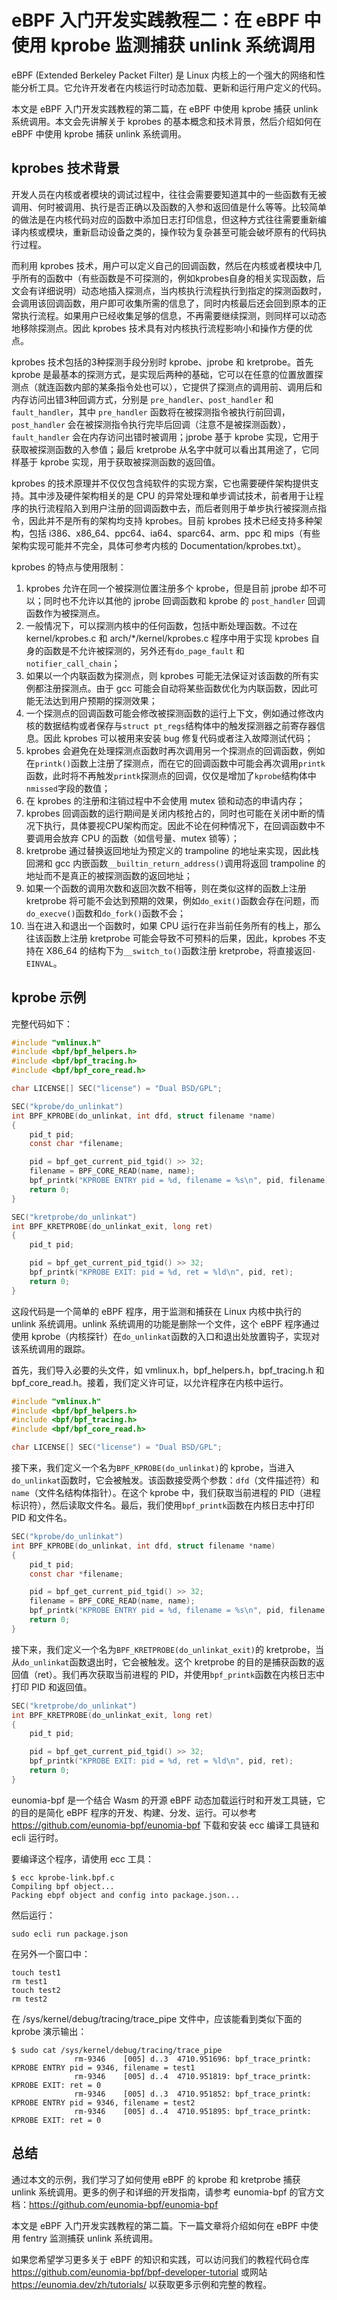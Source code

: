 # eBPF 入门开发实践教程二：在 eBPF 中使用 kprobe 监测捕获 unlink 系统调用

eBPF (Extended Berkeley Packet Filter) 是 Linux 内核上的一个强大的网络和性能分析工具。它允许开发者在内核运行时动态加载、更新和运行用户定义的代码。

本文是 eBPF 入门开发实践教程的第二篇，在 eBPF 中使用 kprobe 捕获 unlink 系统调用。本文会先讲解关于 kprobes 的基本概念和技术背景，然后介绍如何在 eBPF 中使用 kprobe 捕获 unlink 系统调用。

## kprobes 技术背景

开发人员在内核或者模块的调试过程中，往往会需要要知道其中的一些函数有无被调用、何时被调用、执行是否正确以及函数的入参和返回值是什么等等。比较简单的做法是在内核代码对应的函数中添加日志打印信息，但这种方式往往需要重新编译内核或模块，重新启动设备之类的，操作较为复杂甚至可能会破坏原有的代码执行过程。

而利用 kprobes 技术，用户可以定义自己的回调函数，然后在内核或者模块中几乎所有的函数中（有些函数是不可探测的，例如kprobes自身的相关实现函数，后文会有详细说明）动态地插入探测点，当内核执行流程执行到指定的探测函数时，会调用该回调函数，用户即可收集所需的信息了，同时内核最后还会回到原本的正常执行流程。如果用户已经收集足够的信息，不再需要继续探测，则同样可以动态地移除探测点。因此 kprobes 技术具有对内核执行流程影响小和操作方便的优点。

kprobes 技术包括的3种探测手段分别时 kprobe、jprobe 和 kretprobe。首先 kprobe 是最基本的探测方式，是实现后两种的基础，它可以在任意的位置放置探测点（就连函数内部的某条指令处也可以），它提供了探测点的调用前、调用后和内存访问出错3种回调方式，分别是 `pre_handler`、`post_handler` 和 `fault_handler`，其中 `pre_handler` 函数将在被探测指令被执行前回调，`post_handler` 会在被探测指令执行完毕后回调（注意不是被探测函数），`fault_handler` 会在内存访问出错时被调用；jprobe 基于 kprobe 实现，它用于获取被探测函数的入参值；最后 kretprobe 从名字中就可以看出其用途了，它同样基于 kprobe 实现，用于获取被探测函数的返回值。

kprobes 的技术原理并不仅仅包含纯软件的实现方案，它也需要硬件架构提供支持。其中涉及硬件架构相关的是 CPU 的异常处理和单步调试技术，前者用于让程序的执行流程陷入到用户注册的回调函数中去，而后者则用于单步执行被探测点指令，因此并不是所有的架构均支持 kprobes。目前 kprobes 技术已经支持多种架构，包括 i386、x86_64、ppc64、ia64、sparc64、arm、ppc 和 mips（有些架构实现可能并不完全，具体可参考内核的 Documentation/kprobes.txt）。

kprobes 的特点与使用限制：

1. kprobes 允许在同一个被探测位置注册多个 kprobe，但是目前 jprobe 却不可以；同时也不允许以其他的 jprobe 回调函数和 kprobe 的 `post_handler` 回调函数作为被探测点。
2. 一般情况下，可以探测内核中的任何函数，包括中断处理函数。不过在 kernel/kprobes.c 和 arch/*/kernel/kprobes.c 程序中用于实现 kprobes 自身的函数是不允许被探测的，另外还有`do_page_fault` 和 `notifier_call_chain`；
3. 如果以一个内联函数为探测点，则 kprobes 可能无法保证对该函数的所有实例都注册探测点。由于 gcc 可能会自动将某些函数优化为内联函数，因此可能无法达到用户预期的探测效果；
4. 一个探测点的回调函数可能会修改被探测函数的运行上下文，例如通过修改内核的数据结构或者保存与`struct pt_regs`结构体中的触发探测器之前寄存器信息。因此 kprobes 可以被用来安装 bug 修复代码或者注入故障测试代码；
5. kprobes 会避免在处理探测点函数时再次调用另一个探测点的回调函数，例如在`printk()`函数上注册了探测点，而在它的回调函数中可能会再次调用`printk`函数，此时将不再触发`printk`探测点的回调，仅仅是增加了`kprobe`结构体中`nmissed`字段的数值；
6. 在 kprobes 的注册和注销过程中不会使用 mutex 锁和动态的申请内存；
7. kprobes 回调函数的运行期间是关闭内核抢占的，同时也可能在关闭中断的情况下执行，具体要视CPU架构而定。因此不论在何种情况下，在回调函数中不要调用会放弃 CPU 的函数（如信号量、mutex 锁等）；
8. kretprobe 通过替换返回地址为预定义的 trampoline 的地址来实现，因此栈回溯和 gcc 内嵌函数`__builtin_return_address()`调用将返回 trampoline 的地址而不是真正的被探测函数的返回地址；
9. 如果一个函数的调用次数和返回次数不相等，则在类似这样的函数上注册 kretprobe 将可能不会达到预期的效果，例如`do_exit()`函数会存在问题，而`do_execve()`函数和`do_fork()`函数不会；
10. 当在进入和退出一个函数时，如果 CPU 运行在非当前任务所有的栈上，那么往该函数上注册 kretprobe 可能会导致不可预料的后果，因此，kprobes 不支持在 X86_64 的结构下为`__switch_to()`函数注册 kretprobe，将直接返回`-EINVAL`。

## kprobe 示例

完整代码如下：

```c
#include "vmlinux.h"
#include <bpf/bpf_helpers.h>
#include <bpf/bpf_tracing.h>
#include <bpf/bpf_core_read.h>

char LICENSE[] SEC("license") = "Dual BSD/GPL";

SEC("kprobe/do_unlinkat")
int BPF_KPROBE(do_unlinkat, int dfd, struct filename *name)
{
    pid_t pid;
    const char *filename;

    pid = bpf_get_current_pid_tgid() >> 32;
    filename = BPF_CORE_READ(name, name);
    bpf_printk("KPROBE ENTRY pid = %d, filename = %s\n", pid, filename);
    return 0;
}

SEC("kretprobe/do_unlinkat")
int BPF_KRETPROBE(do_unlinkat_exit, long ret)
{
    pid_t pid;

    pid = bpf_get_current_pid_tgid() >> 32;
    bpf_printk("KPROBE EXIT: pid = %d, ret = %ld\n", pid, ret);
    return 0;
}
```

这段代码是一个简单的 eBPF 程序，用于监测和捕获在 Linux 内核中执行的 unlink 系统调用。unlink 系统调用的功能是删除一个文件，这个 eBPF 程序通过使用 kprobe（内核探针）在`do_unlinkat`函数的入口和退出处放置钩子，实现对该系统调用的跟踪。

首先，我们导入必要的头文件，如 vmlinux.h，bpf_helpers.h，bpf_tracing.h 和 bpf_core_read.h。接着，我们定义许可证，以允许程序在内核中运行。

```c
#include "vmlinux.h"
#include <bpf/bpf_helpers.h>
#include <bpf/bpf_tracing.h>
#include <bpf/bpf_core_read.h>

char LICENSE[] SEC("license") = "Dual BSD/GPL";
```

接下来，我们定义一个名为`BPF_KPROBE(do_unlinkat)`的 kprobe，当进入`do_unlinkat`函数时，它会被触发。该函数接受两个参数：`dfd`（文件描述符）和`name`（文件名结构体指针）。在这个 kprobe 中，我们获取当前进程的 PID（进程标识符），然后读取文件名。最后，我们使用`bpf_printk`函数在内核日志中打印 PID 和文件名。

```c
SEC("kprobe/do_unlinkat")
int BPF_KPROBE(do_unlinkat, int dfd, struct filename *name)
{
    pid_t pid;
    const char *filename;

    pid = bpf_get_current_pid_tgid() >> 32;
    filename = BPF_CORE_READ(name, name);
    bpf_printk("KPROBE ENTRY pid = %d, filename = %s\n", pid, filename);
    return 0;
}
```

接下来，我们定义一个名为`BPF_KRETPROBE(do_unlinkat_exit)`的 kretprobe，当从`do_unlinkat`函数退出时，它会被触发。这个 kretprobe 的目的是捕获函数的返回值（ret）。我们再次获取当前进程的 PID，并使用`bpf_printk`函数在内核日志中打印 PID 和返回值。

```c
SEC("kretprobe/do_unlinkat")
int BPF_KRETPROBE(do_unlinkat_exit, long ret)
{
    pid_t pid;

    pid = bpf_get_current_pid_tgid() >> 32;
    bpf_printk("KPROBE EXIT: pid = %d, ret = %ld\n", pid, ret);
    return 0;
}
```

eunomia-bpf 是一个结合 Wasm 的开源 eBPF 动态加载运行时和开发工具链，它的目的是简化 eBPF 程序的开发、构建、分发、运行。可以参考 <https://github.com/eunomia-bpf/eunomia-bpf> 下载和安装 ecc 编译工具链和 ecli 运行时。

要编译这个程序，请使用 ecc 工具：

```console
$ ecc kprobe-link.bpf.c
Compiling bpf object...
Packing ebpf object and config into package.json...
```

然后运行：

```console
sudo ecli run package.json
```

在另外一个窗口中：

```shell
touch test1
rm test1
touch test2
rm test2
```

在 /sys/kernel/debug/tracing/trace_pipe 文件中，应该能看到类似下面的 kprobe 演示输出：

```shell
$ sudo cat /sys/kernel/debug/tracing/trace_pipe
              rm-9346    [005] d..3  4710.951696: bpf_trace_printk: KPROBE ENTRY pid = 9346, filename = test1
              rm-9346    [005] d..4  4710.951819: bpf_trace_printk: KPROBE EXIT: ret = 0
              rm-9346    [005] d..3  4710.951852: bpf_trace_printk: KPROBE ENTRY pid = 9346, filename = test2
              rm-9346    [005] d..4  4710.951895: bpf_trace_printk: KPROBE EXIT: ret = 0
```

## 总结

通过本文的示例，我们学习了如何使用 eBPF 的 kprobe 和 kretprobe 捕获 unlink 系统调用。更多的例子和详细的开发指南，请参考 eunomia-bpf 的官方文档：<https://github.com/eunomia-bpf/eunomia-bpf>

本文是 eBPF 入门开发实践教程的第二篇。下一篇文章将介绍如何在 eBPF 中使用 fentry 监测捕获 unlink 系统调用。

如果您希望学习更多关于 eBPF 的知识和实践，可以访问我们的教程代码仓库 <https://github.com/eunomia-bpf/bpf-developer-tutorial> 或网站 <https://eunomia.dev/zh/tutorials/> 以获取更多示例和完整的教程。
